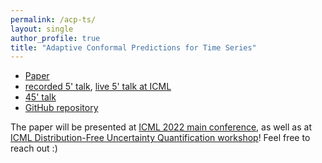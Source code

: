```yaml
---
permalink: /acp-ts/
layout: single
author_profile: true
title: "Adaptive Conformal Predictions for Time Series"
---
```


- [Paper](https://proceedings.mlr.press/v162/zaffran22a.html)
- [recorded 5' talk](https://icml.cc/virtual/2022/spotlight/17818), [live 5' talk at ICML](https://slideslive.com/38983531/adaptive-conformal-predictions-for-time-series)
- [45' talk](https://www.youtube.com/watch?v=Yuxu9aUpVi0)
- [GitHub repository](https://github.com/mzaffran/adaptiveconformalpredictionstimeseries)

The paper will be presented at [ICML 2022 main conference](https://icml.cc/), as well as at [ICML Distribution-Free Uncertainty Quantification workshop](https://sites.google.com/berkeley.edu/dfuq-22/home)! Feel free to reach out :)
